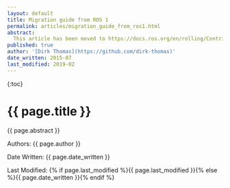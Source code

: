 ```yaml
---
layout: default
title: Migration guide from ROS 1
permalink: articles/migration_guide_from_ros1.html
abstract:
  This article has been moved to https://docs.ros.org/en/rolling/Contributing/Migration-Guide.html
published: true
author: '[Dirk Thomas](https://github.com/dirk-thomas)'
date_written: 2015-07
last_modified: 2019-02
---
```


{:toc}

# {{ page.title }}

<div class="abstract" markdown="1">
{{ page.abstract }}
</div>

Authors: {{ page.author }}

Date Written: {{ page.date_written }}

Last Modified: {% if page.last_modified %}{{ page.last_modified }}{% else %}{{ page.date_written }}{% endif %}

